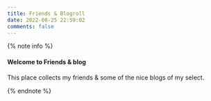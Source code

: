 ```yaml
---
title: Friends & Blogroll
date: 2022-08-25 22:59:02
comments: false
---
```


{% note info %}

#### Welcome to Friends & blog

This place collects my friends & some of the nice blogs of my select.

{% endnote %}

<div class="posts_friends"></div>

<script>
var p_f = document.querySelector('.posts_friends');
const request = 'https://www.ryankert.cc/rss-friend/sorted.json';
let d = new Date();
// fetch 會依照 request 去取得資料
fetch(request)
  .then(response => response.json()) // json()會解析回傳的Response物件
  .then(json => {
    // console.log(json);
    for(let i = 0; i < json.length; i++) {
        //d = new Date(Number(json[i].year), Number(json[i].month) - 1, Number(json[i].day));
        let currentItem = document.createElement('div'); // div as a element div (a, a, ...)
        d = new Date(json[i].date);
        // sequence
        let e;
        // e = document.createElement('a');
        // e.style = "border-bottom: none;";
        // let num = i + 1;
        // let seq = num.toString();
        // e.innerHTML = seq + ". ";
        // currentItem.appendChild(e);
        // date
        e = document.createElement('a');
        e.style = "border-bottom: none;";
        let monthAppend = d.getMonth()+1;
        monthAppend = monthAppend.toString();
        monthAppend = monthAppend.length < 2 ? "0" + monthAppend : monthAppend;
        let dayAppend = d.getDate();
        dayAppend = dayAppend.toString();
        dayAppend = dayAppend.length < 2 ? "0" + dayAppend : dayAppend;
        let tempAppend = monthAppend + "-" + dayAppend + " ";
        e.innerHTML = tempAppend;
        currentItem.appendChild(e);
        // title + link
        e = document.createElement('a');
        e.href = json[i].link;
        e.innerHTML = json[i].title;
        currentItem.appendChild(e);

        e = document.createElement('a');
        e.style = "border-bottom: none;";
        e.innerHTML = " - ";
        currentItem.appendChild(e);

        // author + link
        e = document.createElement('a');
        e.href = json[i].author.link;
        e.innerHTML = json[i].author.name;
        currentItem.appendChild(e);
        p_f.appendChild(currentItem);
        // p_f.append("[app](https://www.ryanket.cc/)")
    }
  }) 
</script>

